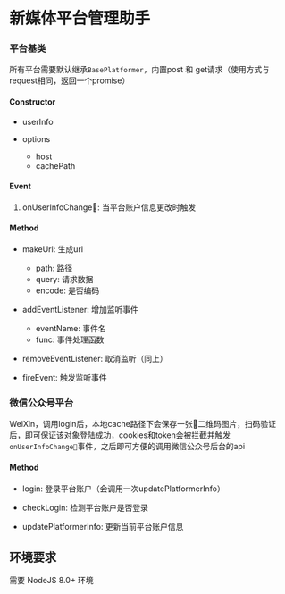 # 新媒体平台管理助手

### 平台基类

所有平台需要默认继承`BasePlatformer`，内置post 和 get请求（使用方式与request相同，返回一个promise）

#### Constructor

  - userInfo
  - options

    - host
    - cachePath

#### Event

  1. onUserInfoChange: 当平台账户信息更改时触发

#### Method

  - makeUrl: 生成url
    
    - path: 路径
    - query: 请求数据
    - encode: 是否编码
  
  - addEventListener: 增加监听事件

    - eventName: 事件名
    - func: 事件处理函数
  
  - removeEventListener: 取消监听（同上）

  - fireEvent: 触发监听事件

### 微信公众号平台

WeiXin，调用login后，本地cache路径下会保存一张二维码图片，扫码验证后，即可保证该对象登陆成功，cookies和token会被拦截并触发`onUserInfoChange`事件，之后即可方便的调用微信公众号后台的api

#### Method

  - login: 登录平台账户（会调用一次updatePlatformerInfo）

  - checkLogin: 检测平台账户是否登录

  - updatePlatformerInfo: 更新当前平台账户信息

## 环境要求

  需要 NodeJS 8.0+ 环境